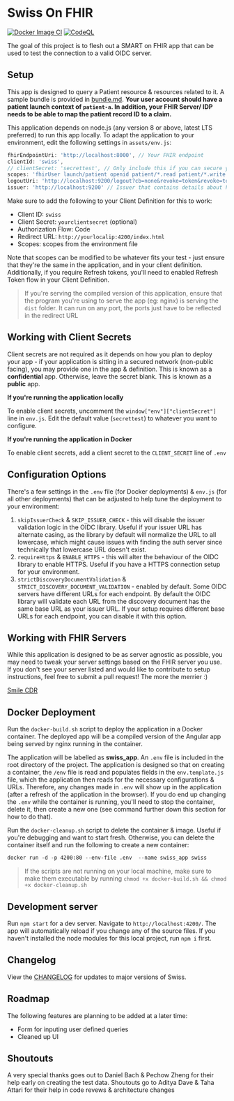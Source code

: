 # Swiss On FHIR

[![Docker Image CI](https://github.com/omarhoblos/swiss-on-fhir/actions/workflows/docker-image.yml/badge.svg?branch=main)](https://github.com/omarhoblos/swiss-on-fhir/actions/workflows/docker-image.yml) [![CodeQL](https://github.com/omarhoblos/swiss-on-fhir/actions/workflows/codeql-analysis.yml/badge.svg?branch=main)](https://github.com/omarhoblos/swiss-on-fhir/actions/workflows/codeql-analysis.yml)

The goal of this project is to flesh out a SMART on FHIR app that can be used to test the connection to a valid OIDC server.

## Setup

This app is designed to query a Patient resource & resources related to it. A sample bundle is provided in [bundle.md](bundle.md). **Your user account should have a patient launch context of `patient-a`. In addition, your FHIR Server/ IDP needs to be able to map the patient record ID to a claim.**

This application depends on node.js (any version 8 or above, latest LTS preferred) to run this app locally. To adapt the application to your environment, edit the following settings in `assets/env.js`:

```js
fhirEndpointUri: 'http://localhost:8000', // Your FHIR endpoint
clientId: 'swiss',
// clientSecret: 'secrettest', // Only include this if you can secure your application
scopes: 'fhirUser launch/patient openid patient/*.read patient/*.write',
logoutUri: 'http://localhost:9200/logout?cb=none&revoke=token&revoke=token_refresh', // Replace this with the logout endpoint for your server/ IDP 
issuer: 'http://localhost:9200' // Issuer that contains details about how to authenticate against your IDP
```

Make sure to add the following to your Client Definition for this to work:

* Client ID: `swiss`
* Client Secret: `yourclientsecret` (optional)
* Authorization Flow: Code
* Redirect URL: `http://yourlocalip:4200/index.html`
* Scopes: scopes from the environment file 

Note that scopes can be modified to be whatever fits your test - just ensure that they're the same in the application, and in your client definition. Additionally, if you require Refresh tokens, you'll need to enabled Refresh Token flow in your Client Definition. 

> If you're serving the compiled version of this application, ensure that the program you're using to serve the app (eg: nginx) is serving the `dist` folder. It can run on any port, the ports just have to be reflected in the redirect URL

## Working with Client Secrets

Client secrets are not required as it depends on how you plan to deploy your app - if your application is sitting in a secured network (non-public facing), you may provide one in the app & definition. This is known as a **confidential** app. Otherwise, leave the secret blank. This is known as a **public** app. 

**If you're running the application locally**

To enable client secrets, uncomment the `window["env"]["clientSecret"]` line in `env.js`. Edit the default value (`secrettest`) to whatever you want to configure.

**If you're running the application in Docker**

To enable client secrets, add a client secret to the `CLIENT_SECRET` line of `.env` 

## Configuration Options

There's a few settings in the `.env` file (for Docker deployments) & `env.js` (for all other deployments) that can be adjusted to help tune the deployment to your environment:

1. `skipIssuerCheck` & `SKIP_ISSUER_CHECK` - this will disable the issuer validation logic in the OIDC library. Useful if your issuer URL has alternate casing, as the library by default will normalize the URL to all lowercase, which might cause issues with finding the auth server since technically that lowercase URL doesn't exist.
2. `requireHttps` & `ENABLE_HTTPS` - this will alter the behaviour of the OIDC library to enable HTTPS. Useful if you have a HTTPS connection setup for your environment.
3. `strictDiscoveryDocumentValidation` & `STRICT_DISCOVERY_DOCUMENT_VALIDATION` - enabled by default. Some OIDC servers have different URLs for each endpoint. By default the OIDC library will validate each URL from the discovery document has the same base URL as your issuer URL. If your setup requires different base URLs for each endpoint, you can disable it with this option. 

## Working with FHIR Servers

While this application is designed to be as server agnostic as possible, you may need to tweak your server settings based on the FHIR server you use. If you don't see your server listed and would like to contribute to setup instructions, feel free to submit a pull request! The more the merrier :)

[Smile CDR](fhirserverinstructions/fhirservers-smile.md)

## Docker Deployment

Run the `docker-build.sh` script to deploy the application in a Docker container. The deployed app will be a compiled version of the Angular app being served by nginx running in the container.

The application will be labelled as **swiss_app**. An `.env` file is included in the root directory of the project. The application is designed so that on creating a container, the `/env` file is read and populates fields in the `env.template.js` file, which the application then reads for the necessary configurations & URLs. Therefore, any changes made in `.env` will show up in the application (after a refresh of the application in the browser). If you do end up changing the `.env` while the container is running, you'll need to stop the container, delete it, then create a new one (see command further down this section for how to do that).

Run the `docker-cleanup.sh` script to delete the container & image. Useful if you're debugging and want to start fresh. Otherwise, you can delete the container itself and run the following to create a new container: 

```dockerfile
docker run -d -p 4200:80 --env-file .env  --name swiss_app swiss
```

> If the scripts are not running on your local machine, make sure to make them executable by running `chmod +x docker-build.sh && chmod +x docker-cleanup.sh`

## Development server

Run `npm start` for a dev server. Navigate to `http://localhost:4200/`. The app will automatically reload if you change any of the source files. If you haven't installed the node modules for this local project, run `npm i` first.

## Changelog

View the [CHANGELOG](CHANGELOG.md) for updates to major versions of Swiss.

## Roadmap

The following features are planning to be added at a later time:

* Form for inputing user defined queries
* Cleaned up UI

## Shoutouts

A very special thanks goes out to Daniel Bach & Pechow Zheng for their help early on creating the test data. Shoutouts go to Aditya Dave & Taha Attari for their help in code revews & architecture changes
